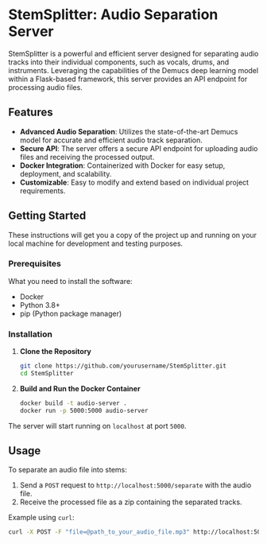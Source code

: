 # StemSplitter: Audio Separation Server

StemSplitter is a powerful and efficient server designed for separating audio tracks into their individual components, such as vocals, drums, and instruments. Leveraging the capabilities of the Demucs deep learning model within a Flask-based framework, this server provides an API endpoint for processing audio files.

## Features

- **Advanced Audio Separation**: Utilizes the state-of-the-art Demucs model for accurate and efficient audio track separation.
- **Secure API**: The server offers a secure API endpoint for uploading audio files and receiving the processed output.
- **Docker Integration**: Containerized with Docker for easy setup, deployment, and scalability.
- **Customizable**: Easy to modify and extend based on individual project requirements.

## Getting Started

These instructions will get you a copy of the project up and running on your local machine for development and testing purposes.

### Prerequisites

What you need to install the software:

- Docker
- Python 3.8+
- pip (Python package manager)

### Installation

1. **Clone the Repository**

    ```bash
    git clone https://github.com/yourusername/StemSplitter.git
    cd StemSplitter
    ```

2. **Build and Run the Docker Container**

    ```bash
    docker build -t audio-server .
    docker run -p 5000:5000 audio-server
    ```

The server will start running on `localhost` at port `5000`.

## Usage

To separate an audio file into stems:

1. Send a `POST` request to `http://localhost:5000/separate` with the audio file.
2. Receive the processed file as a zip containing the separated tracks.

Example using `curl`:

```bash
curl -X POST -F "file=@path_to_your_audio_file.mp3" http://localhost:5000/separate -o separated.zip
